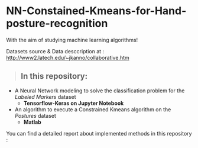 # NN-Constained-Kmeans-for-Hand-posture-recognition
With the aim of studying machine learning algorithms!

Datasets source & Data desccription at : http://www2.latech.edu/~jkanno/collaborative.htm

> ## In this repository:
- A Neural Network modeling to solve the classification problem for the *Labeled Markers* dataset 
    - **Tensorflow-Keras on Jupyter Notebook** 
- An algorithm to execute a Constrained Kmeans algorithm on the *Postures* dataset 
    - **Matlab**
    
You can find a detailed report about implemented methods in this repository : 
